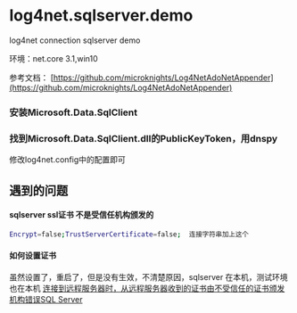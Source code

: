 # log4net.sqlserver.demo
log4net connection sqlserver demo

环境：net.core 3.1,win10

参考文档：
[https://github.com/microknights/Log4NetAdoNetAppender](https://github.com/microknights/Log4NetAdoNetAppender)

### 安装Microsoft.Data.SqlClient

### 找到Microsoft.Data.SqlClient.dll的PublicKeyToken，用dnspy

<connectionType value="Microsoft.Data.SqlClient.SqlConnection, Microsoft.Data.SqlClient,Version=4.0.0.0,Culture=neutral,PublicKeyToken=23ec7fc2d6eaa4a5" />   

修改log4net.config中的配置即可

## 遇到的问题 


#### sqlserver ssl证书 不是受信任机构颁发的

``` bash
Encrypt=false;TrustServerCertificate=false;  连接字符串加上这个
```
#### 如何设置证书
虽然设置了，重启了，但是没有生效，不清楚原因，sqlserver 在本机，测试环境也在本机
[连接到远程服务器时，从远程服务器收到的证书由不受信任的证书颁发机构错误SQL Server](https://docs.microsoft.com/zh-cn/troubleshoot/sql/connect/error-message-when-you-connect)

